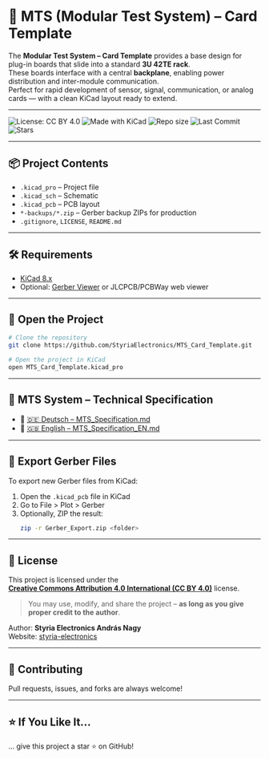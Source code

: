 # 🧩 MTS (Modular Test System) – Card Template

The **Modular Test System – Card Template** provides a base design for plug-in boards that slide into a standard **3U 42TE rack**.  
These boards interface with a central **backplane**, enabling power distribution and inter-module communication.  
Perfect for rapid development of sensor, signal, communication, or analog cards — with a clean KiCad layout ready to extend.

---

![License: CC BY 4.0](https://img.shields.io/badge/license-CC--BY--4.0-lightgrey.svg)
![Made with KiCad](https://img.shields.io/badge/Made%20with-KiCad-005cad?logo=kicad)
![Repo size](https://img.shields.io/github/repo-size/StyriaElectronics/MTS_Card_Template)
![Last Commit](https://img.shields.io/github/last-commit/StyriaElectronics/MTS_Card_Template)
![Stars](https://img.shields.io/github/stars/StyriaElectronics/MTS_Card_Template?style=social)

---

## 📦 Project Contents

- `.kicad_pro` – Project file
- `.kicad_sch` – Schematic
- `.kicad_pcb` – PCB layout
- `*-backups/*.zip` – Gerber backup ZIPs for production
- `.gitignore`, `LICENSE`, `README.md`

---

## 🛠 Requirements

- [KiCad 8.x](https://www.kicad.org/)
- Optional: [Gerber Viewer](https://gerbv.geda-project.org/) or JLCPCB/PCBWay web viewer

---

## 🚀 Open the Project

```bash
# Clone the repository
git clone https://github.com/StyriaElectronics/MTS_Card_Template.git

# Open the project in KiCad
open MTS_Card_Template.kicad_pro
```

---

## 📘 MTS System – Technical Specification

- 📄 [🇩🇪 Deutsch – MTS_Specification.md](specs/MTS_Specification.md)  
- 📄 [🇬🇧 English – MTS_Specification_EN.md](specs/MTS_Specification_EN.md)

---

## 🧪 Export Gerber Files

To export new Gerber files from KiCad:

1. Open the `.kicad_pcb` file in KiCad
2. Go to File > Plot > Gerber
3. Optionally, ZIP the result:
   ```bash
   zip -r Gerber_Export.zip <folder>
   ```

---

## 📃 License

This project is licensed under the  
**[Creative Commons Attribution 4.0 International (CC BY 4.0)](https://creativecommons.org/licenses/by/4.0/)** license.

> You may use, modify, and share the project – **as long as you give proper credit to the author**.

Author: **Styria Electronics András Nagy**  
Website: [styria-electronics](https://styria-electronics.at)

---

## 🤝 Contributing

Pull requests, issues, and forks are always welcome!

---

## ⭐️ If You Like It...

... give this project a star ⭐️ on GitHub!
